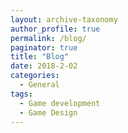 ```yaml
---
layout: archive-taxonomy
author_profile: true
permalink: /blog/
paginator: true
title: "Blog"
date: 2018-2-02
categories:
  - General
tags:
  - Game development
  - Game Design
---
```

